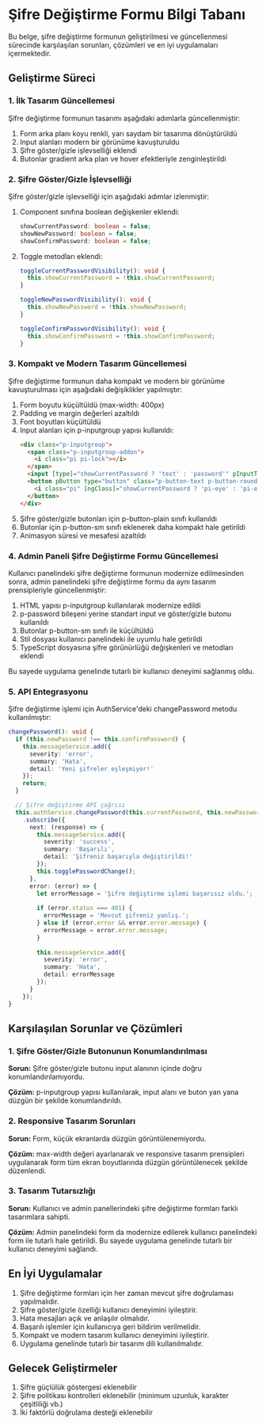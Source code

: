 # Şifre Değiştirme Formu Bilgi Tabanı

Bu belge, şifre değiştirme formunun geliştirilmesi ve güncellenmesi sürecinde karşılaşılan sorunları, çözümleri ve en iyi uygulamaları içermektedir.

## Geliştirme Süreci

### 1. İlk Tasarım Güncellemesi

Şifre değiştirme formunun tasarımı aşağıdaki adımlarla güncellenmiştir:

1. Form arka planı koyu renkli, yarı saydam bir tasarıma dönüştürüldü
2. Input alanları modern bir görünüme kavuşturuldu
3. Şifre göster/gizle işlevselliği eklendi
4. Butonlar gradient arka plan ve hover efektleriyle zenginleştirildi

### 2. Şifre Göster/Gizle İşlevselliği

Şifre göster/gizle işlevselliği için aşağıdaki adımlar izlenmiştir:

1. Component sınıfına boolean değişkenler eklendi:
   ```typescript
   showCurrentPassword: boolean = false;
   showNewPassword: boolean = false;
   showConfirmPassword: boolean = false;
   ```

2. Toggle metodları eklendi:
   ```typescript
   toggleCurrentPasswordVisibility(): void {
     this.showCurrentPassword = !this.showCurrentPassword;
   }
   
   toggleNewPasswordVisibility(): void {
     this.showNewPassword = !this.showNewPassword;
   }
   
   toggleConfirmPasswordVisibility(): void {
     this.showConfirmPassword = !this.showConfirmPassword;
   }
   ```

### 3. Kompakt ve Modern Tasarım Güncellemesi

Şifre değiştirme formunun daha kompakt ve modern bir görünüme kavuşturulması için aşağıdaki değişiklikler yapılmıştır:

1. Form boyutu küçültüldü (max-width: 400px)
2. Padding ve margin değerleri azaltıldı
3. Font boyutları küçültüldü
4. Input alanları için p-inputgroup yapısı kullanıldı:
   ```html
   <div class="p-inputgroup">
     <span class="p-inputgroup-addon">
       <i class="pi pi-lock"></i>
     </span>
     <input [type]="showCurrentPassword ? 'text' : 'password'" pInputText id="currentPassword" [(ngModel)]="currentPassword" placeholder="Mevcut Şifre" class="modern-input" />
     <button pButton type="button" class="p-button-text p-button-rounded p-button-plain" (click)="toggleCurrentPasswordVisibility()">
       <i class="pi" [ngClass]="showCurrentPassword ? 'pi-eye' : 'pi-eye-slash'"></i>
     </button>
   </div>
   ```
5. Şifre göster/gizle butonları için p-button-plain sınıfı kullanıldı
6. Butonlar için p-button-sm sınıfı eklenerek daha kompakt hale getirildi
7. Animasyon süresi ve mesafesi azaltıldı

### 4. Admin Paneli Şifre Değiştirme Formu Güncellemesi

Kullanıcı panelindeki şifre değiştirme formunun modernize edilmesinden sonra, admin panelindeki şifre değiştirme formu da aynı tasarım prensipleriyle güncellenmiştir:

1. HTML yapısı p-inputgroup kullanılarak modernize edildi
2. p-password bileşeni yerine standart input ve göster/gizle butonu kullanıldı
3. Butonlar p-button-sm sınıfı ile küçültüldü
4. Stil dosyası kullanıcı panelindeki ile uyumlu hale getirildi
5. TypeScript dosyasına şifre görünürlüğü değişkenleri ve metodları eklendi

Bu sayede uygulama genelinde tutarlı bir kullanıcı deneyimi sağlanmış oldu.

### 5. API Entegrasyonu

Şifre değiştirme işlemi için AuthService'deki changePassword metodu kullanılmıştır:

```typescript
changePassword(): void {
  if (this.newPassword !== this.confirmPassword) {
    this.messageService.add({
      severity: 'error',
      summary: 'Hata',
      detail: 'Yeni şifreler eşleşmiyor!'
    });
    return;
  }

  // Şifre değiştirme API çağrısı
  this.authService.changePassword(this.currentPassword, this.newPassword)
    .subscribe({
      next: (response) => {
        this.messageService.add({
          severity: 'success',
          summary: 'Başarılı',
          detail: 'Şifreniz başarıyla değiştirildi!'
        });
        this.togglePasswordChange();
      },
      error: (error) => {
        let errorMessage = 'Şifre değiştirme işlemi başarısız oldu.';
        
        if (error.status === 401) {
          errorMessage = 'Mevcut şifreniz yanlış.';
        } else if (error.error && error.error.message) {
          errorMessage = error.error.message;
        }
        
        this.messageService.add({
          severity: 'error',
          summary: 'Hata',
          detail: errorMessage
        });
      }
    });
}
```

## Karşılaşılan Sorunlar ve Çözümleri

### 1. Şifre Göster/Gizle Butonunun Konumlandırılması

**Sorun:** Şifre göster/gizle butonu input alanının içinde doğru konumlandırılamıyordu.

**Çözüm:** p-inputgroup yapısı kullanılarak, input alanı ve buton yan yana düzgün bir şekilde konumlandırıldı.

### 2. Responsive Tasarım Sorunları

**Sorun:** Form, küçük ekranlarda düzgün görüntülenemiyordu.

**Çözüm:** max-width değeri ayarlanarak ve responsive tasarım prensipleri uygulanarak form tüm ekran boyutlarında düzgün görüntülenecek şekilde düzenlendi.

### 3. Tasarım Tutarsızlığı

**Sorun:** Kullanıcı ve admin panellerindeki şifre değiştirme formları farklı tasarımlara sahipti.

**Çözüm:** Admin panelindeki form da modernize edilerek kullanıcı panelindeki form ile tutarlı hale getirildi. Bu sayede uygulama genelinde tutarlı bir kullanıcı deneyimi sağlandı.

## En İyi Uygulamalar

1. Şifre değiştirme formları için her zaman mevcut şifre doğrulaması yapılmalıdır.
2. Şifre göster/gizle özelliği kullanıcı deneyimini iyileştirir.
3. Hata mesajları açık ve anlaşılır olmalıdır.
4. Başarılı işlemler için kullanıcıya geri bildirim verilmelidir.
5. Kompakt ve modern tasarım kullanıcı deneyimini iyileştirir.
6. Uygulama genelinde tutarlı bir tasarım dili kullanılmalıdır.

## Gelecek Geliştirmeler

1. Şifre güçlülük göstergesi eklenebilir
2. Şifre politikası kontrolleri eklenebilir (minimum uzunluk, karakter çeşitliliği vb.)
3. İki faktörlü doğrulama desteği eklenebilir 